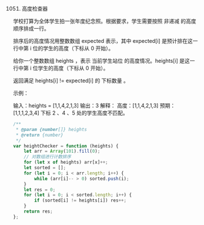 1051. 高度检查器

学校打算为全体学生拍一张年度纪念照。根据要求，学生需要按照 非递减 的高度顺序排成一行。

排序后的高度情况用整数数组 expected 表示，其中 expected[i] 是预计排在这一行中第 i 位的学生的高度（下标从 0 开始）。

给你一个整数数组 heights ，表示 当前学生站位 的高度情况。heights[i] 是这一行中第 i 位学生的高度（下标从 0 开始）。

返回满足 heights[i] != expected[i] 的 下标数量 。

示例：

输入：heights = [1,1,4,2,1,3]
输出：3
解释：
高度：[1,1,4,2,1,3]
预期：[1,1,1,2,3,4]
下标 2 、4 、5 处的学生高度不匹配。

```js
/**
 * @param {number[]} heights
 * @return {number}
 */
var heightChecker = function (heights) {
    let arr = Array(101).fill(0);
    // 对数组进行计数排序
    for (let x of heights) arr[x]++;
    let sorted = [];
    for (let i = 0; i < arr.length; i++) {
        while (arr[i]-- > 0) sorted.push(i);
    }
    let res = 0;
    for (let i = 0; i < sorted.length; i++) {
        if (sorted[i] != heights[i]) res++;
    }
    return res;
};
```
